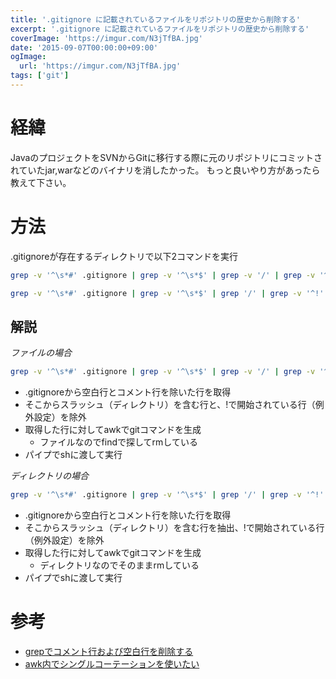 ```yaml
---
title: '.gitignore に記載されているファイルをリポジトリの歴史から削除する'
excerpt: '.gitignore に記載されているファイルをリポジトリの歴史から削除する'
coverImage: 'https://imgur.com/N3jTfBA.jpg'
date: '2015-09-07T00:00:00+09:00'
ogImage:
  url: 'https://imgur.com/N3jTfBA.jpg'
tags: ['git']
---
```


# 経緯

JavaのプロジェクトをSVNからGitに移行する際に元のリポジトリにコミットされていたjar,warなどのバイナリを消したかった。
もっと良いやり方があったら教えて下さい。

# 方法

.gitignoreが存在するディレクトリで以下2コマンドを実行

``` bash
grep -v '^\s*#' .gitignore | grep -v '^\s*$' | grep -v '/' | grep -v '^!' |awk '{print "git filter-branch -f --tree-filter \047find . -name " $0 " | xargs rm -rf \047 HEAD --all"}' | sh

grep -v '^\s*#' .gitignore | grep -v '^\s*$' | grep '/' | grep -v '^!' | awk '{print "git filter-branch -f --tree-filter \047rm -rf " $0 "\047 HEAD --all"}' | sh
```

## 解説

_ファイルの場合_

``` bash
grep -v '^\s*#' .gitignore | grep -v '^\s*$' | grep -v '/' | grep -v '^!' |awk '{print "git filter-branch -f --tree-filter \047find . -name " $0 " | xargs rm -rf \047 HEAD --all"}' | sh
```
* .gitignoreから空白行とコメント行を除いた行を取得
* そこからスラッシュ（ディレクトリ）を含む行と、!で開始されている行（例外設定）を除外
* 取得した行に対してawkでgitコマンドを生成
    - ファイルなのでfindで探してrmしている
* パイプでshに渡して実行

_ディレクトリの場合_

``` bash
grep -v '^\s*#' .gitignore | grep -v '^\s*$' | grep '/' | grep -v '^!' | awk '{print "git filter-branch -f --tree-filter \047rm -rf " $0 "\047 HEAD --all"}' | sh
```
* .gitignoreから空白行とコメント行を除いた行を取得
* そこからスラッシュ（ディレクトリ）を含む行を抽出、!で開始されている行（例外設定）を除外
* 取得した行に対してawkでgitコマンドを生成
    - ディレクトリなのでそのままrmしている
* パイプでshに渡して実行

# 参考

* [grepでコメント行および空白行を削除する](http://qiita.com/n-oshiro/items/91d807f3151694e6c7a8)
* [awk内でシングルコーテーションを使いたい](http://qiita.com/okb_m/items/1c173e037ba42935a2a4)
